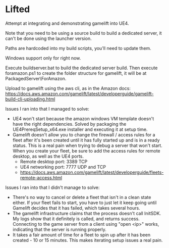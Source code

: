# Lifted

Attempt at integrating and demonstrating gamelift into UE4.

Note that you need to be using a source build to build a dedicated server, it can't be done using the launcher version.

Paths are hardcoded into my build scripts, you'll need to update them.

Windows support only for right now.

Execute buildserver.bat to build the dedicated server build.
Then execute foramazon.ps1 to create the folder structure for gamelift, it will be at PackagedServer\ForAmazon.

Upload to gamelift using the aws cli, as in the Amazon docs:
https://docs.aws.amazon.com/gamelift/latest/developerguide/gamelift-build-cli-uploading.html


Issues I ran into that I managed to solve:
* UE4 won't start because the amazon windows VM template doesn't have the right dependencies. 
Solved by packaging the UE4PrereqSetup_x64.exe installer and executing it at setup time.
* Gamelift doesn't allow you to change the firewall / access rules for a fleet after it's been created until it has fully started up and is in a ready status.
This is a real pain when trying to debug a server that won't start. When you create your fleet, be sure to add the access rules for remote desktop, as well as the UE4 ports.
  * Remote desktop port: 3389 TCP
  * UE4 networking port: 7777 UDP and TCP
  * https://docs.aws.amazon.com/gamelift/latest/developerguide/fleets-remote-access.html



Issues I ran into that I didn't manage to solve:
* There's no way to cancel or delete a fleet that isn't in a clean state either. If your fleet fails to start, you have to just let it keep going until Gamelift decides that it has failed, which takes several hours.
* The gamelift infrastructure claims that the process doesn't call InitSDK. My logs show that it definitely is called, and returns success.
Connecting to the game server from a client using "open \<ip>" works, indicating that the server is running properly.
* It takes a fair amount of time for a fleet to spin up after it has been created - 10 or 15 minutes. This makes iterating setup issues a real pain.
